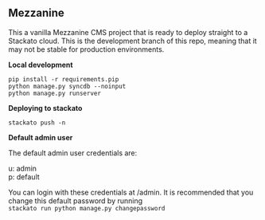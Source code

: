 Mezzanine
---------

This a vanilla Mezzanine CMS project that is ready to deploy straight 
to a Stackato cloud. This is the development branch of this repo, meaning
that it may not be stable for production environments.

**Local development**

`pip install -r requirements.pip`  
`python manage.py syncdb --noinput`  
`python manage.py runserver`

**Deploying to stackato**

`stackato push -n`

**Default admin user**

The default admin user credentials are:

u: admin  
p: default

You can login with these credentials at /admin. It is recommended that you 
change this default password by running  
`stackato run python manage.py changepassword`
